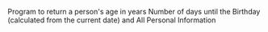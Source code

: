 Program to return a person's age in years
Number of days until the Birthday (calculated from the current date) and 
All Personal Information
